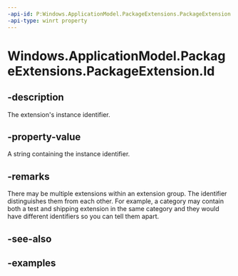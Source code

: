 ```yaml
---
-api-id: P:Windows.ApplicationModel.PackageExtensions.PackageExtension.Id
-api-type: winrt property
---
```


# Windows.ApplicationModel.PackageExtensions.PackageExtension.Id

<!--
public string Id { get; }
-->

## -description

The extension's instance identifier.

## -property-value

A string containing the instance identifier.

## -remarks

There may be multiple extensions within an extension group. The identifier distinguishes them from each other. For example, a category may contain both a test and shipping extension in the same category and they would have different identifiers so you can tell them apart.

## -see-also

## -examples
